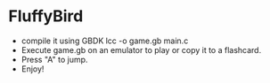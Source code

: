 FluffyBird
=================

- compile it using GBDK 
lcc -o game.gb main.c
- Execute game.gb on an emulator to play or copy it to a flashcard. 
- Press "A" to jump.
- Enjoy!

